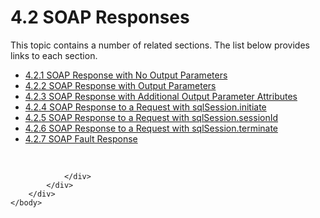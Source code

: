 <html dir="LTR" xmlns:mshelp="http://msdn.microsoft.com/mshelp" xmlns:ddue="http://ddue.schemas.microsoft.com/authoring/2003/5" xmlns:xlink="http://www.w3.org/1999/xlink" xmlns:tool="http://www.microsoft.com/tooltip">
    <head>
        <meta http-equiv="Content-Type" content="text/html; CHARSET=utf-8"></meta>
        <meta name="save" content="history"></meta>
        <title>4.2 SOAP Responses</title>
        <xml>
            <mshelp:toctitle title="4.2 SOAP Responses"></mshelp:toctitle>
            <mshelp:rltitle title="[MS-SSNWS]: SOAP Responses"></mshelp:rltitle>
            <mshelp:keyword index="A" term="6039e89a-444c-4b82-b819-78eb80a79c64"></mshelp:keyword>
            <mshelp:attr name="DCSext.ContentType" value="open specification"></mshelp:attr>
            <mshelp:attr name="AssetID" value="6039e89a-444c-4b82-b819-78eb80a79c64"></mshelp:attr>
            <mshelp:attr name="TopicType" value="kbRef"></mshelp:attr>
            <mshelp:attr name="DCSext.Title" value="[MS-SSNWS]: SOAP Responses" />
        </xml>
    </head>
    <body>
        <div id="header">
            <h1 class="heading">4.2 SOAP Responses</h1>
        </div>
        <div id="mainSection">
            <div id="mainBody">
                <div id="allHistory" class="saveHistory"></div>
                <div id="sectionSection0" class="section" name="collapseableSection">
                    <p>This topic contains a number of related sections. The list below provides links to each section.<br /></p><ul><li><span><a href="15b13768-e793-4312-9be4-99c72a3f456e.html">4.2.1 SOAP Response with No Output Parameters</a></span></li><li><span><a href="ec23c0cd-aaa1-47d1-b874-36ec07f0f302.html">4.2.2 SOAP Response with Output Parameters</a></span></li><li><span><a href="874b5ecc-1fcd-484f-88c8-1a8f3f6d5f52.html">4.2.3 SOAP Response with Additional Output Parameter Attributes</a></span></li><li><span><a href="efaab808-26d0-451b-82c2-574f2af58b34.html">4.2.4 SOAP Response to a Request with sqlSession.initiate</a></span></li><li><span><a href="68582ef9-df28-4671-83c7-4cba2cabb0a5.html">4.2.5 SOAP Response to a Request with sqlSession.sessionId</a></span></li><li><span><a href="0740935e-334f-444e-b665-58614f16fb02.html">4.2.6 SOAP Response to a Request with sqlSession.terminate</a></span></li><li><span><a href="6aa4ca18-bb62-4f2c-8f9a-12ea3218385d.html">4.2.7 SOAP Fault Response</a></span></li></ul><p><br /></p>


                </div>
            </div>
        </div>
    </body>
</html>